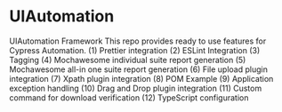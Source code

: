 # UIAutomation
UIAutomation Framework
This repo provides ready to use features for Cypress Automation.
(1) Prettier integration
(2) ESLint Integration 
(3) Tagging 
(4) Mochawesome individual suite report generation
(5) Mochawesome all-in one suite report generation
(6) File upload plugin integration 
(7) Xpath plugin integration 
(8) POM Example
(9) Application exception handling 
(10) Drag and Drop plugin integration 
(11) Custom command for download verification 
(12) TypeScript configuration 
